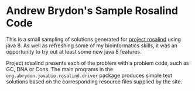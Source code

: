 # Andrew Brydon's Sample Rosalind Code 

This is a small sampling of solutions generated for [project rosalind](http://rosalind.info) using java 8. As well as refreshing some of my bioinformatics skills, it was an opportunity to try out at least some new java 8 features. 

Project rosalind presents each of the problem with a problem code, such as GC, DNA or Cons. The main programs in the `org.abrydon.javabio.rosalind.driver` package produces simple text solutions based on the corresponding resource files supplied by the site.

